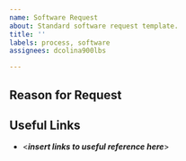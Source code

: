 ```yaml
---
name: Software Request
about: Standard software request template.
title: ''
labels: process, software
assignees: dcolina900lbs

---
```


## Reason for Request

## Useful Links
- <***insert links to useful reference here***>
